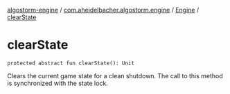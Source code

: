 [algostorm-engine](../../index.md) / [com.aheidelbacher.algostorm.engine](../index.md) / [Engine](index.md) / [clearState](.)

# clearState

`protected abstract fun clearState(): Unit`

Clears the current game state for a clean shutdown. The call to this
method is synchronized with the state lock.

